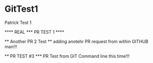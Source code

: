GitTest1
========

Patrick Test 1

**** REAL *** PR TEST 1 ****


** Another PR 2 Test **
adding anotehr PR request from within GITHUB man!!!


** PR TEST #3 ***
PR Test from GIT Command line this time!!!
